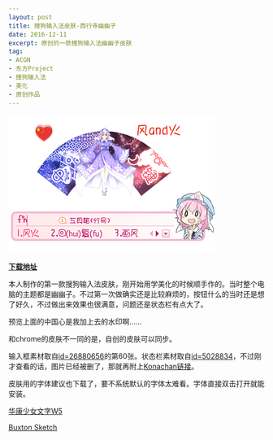 ```yaml
---
layout: post
title: 搜狗输入法皮肤-西行寺幽幽子
date: 2016-12-11
excerpt: 原创的一款搜狗输入法幽幽子皮肤
tag: 
- ACGN
- 东方Project
- 搜狗输入法
- 美化
- 原创作品
---
```


![0002](../img/0002.png)

[**下载地址**](../file/0006.zip)

本人制作的第一款搜狗输入法皮肤，刚开始用学美化的时候顺手作的。当时整个电脑的主题都是幽幽子。不过第一次做确实还是比较麻烦的，按钮什么的当时还是想了好久，不过做出来效果也很满意，问题还是状态栏有点大了。

预览上面的中国心是我加上去的水印啊……

和chrome的皮肤不一同的是，自创的皮肤可以同步。

输入框素材取自[id=26880656](http://www.pixiv.net/member_illust.php?mode=manga&illust_id=26880656)的第60张。状态栏素材取自[id=5028834](http://www.pixiv.net/member_illust.php?mode=medium&illust_id=5028834)，不过刚才查看的话，图片已经被删了，那就再附上[Konachan链接](http://konachan.net/post/show/62705/cherry_blossoms-fan-hat-japanese_clothes-kimono-pi)。

皮肤用的字体建议也下载了，要不系统默认的字体太难看。字体直接双击打开就能安装。

[华康少女文字W5](../file/0000.zip)

[Buxton Sketch](../file/0001.zip)